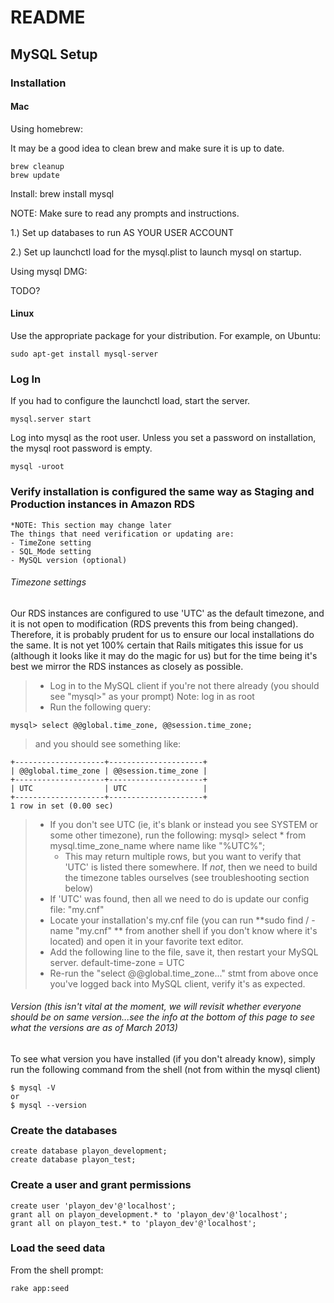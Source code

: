 # README

## MySQL Setup

### Installation

#### Mac

Using homebrew:

It may be a good idea to clean brew and make sure it is up to date.

    brew cleanup
    brew update

Install:
    brew install mysql

NOTE: Make sure to read any prompts and instructions.

1.) Set up databases to run AS YOUR USER ACCOUNT

2.) Set up launchctl load for the mysql.plist to launch mysql on startup.

Using mysql DMG:

 TODO?

#### Linux

Use the appropriate package for your distribution.
For example, on Ubuntu:

    sudo apt-get install mysql-server

### Log In
If you had to configure the launchctl load, start the server.

    mysql.server start

Log into mysql as the root user. Unless you set a password on
installation, the mysql root password is empty.

    mysql -uroot

### Verify installation is configured the same way as Staging and Production instances in Amazon RDS
	*NOTE: This section may change later
	The things that need verification or updating are:
	- TimeZone setting
	- SQL_Mode setting
	- MySQL version (optional)

###### *Timezone settings*
Our RDS instances are configured to use 'UTC' as the default timezone, and it is not open to modification (RDS prevents this from being changed).  Therefore, it
is probably prudent for us to ensure our local installations do the same.  It is not yet 100% certain that Rails mitigates this issue for us (although it looks like it may do the magic for us)
but for the time being it's best we mirror the RDS instances as closely as possible.

>	- Log in to the MySQL client if you're not there already (you should see "mysql>" as your prompt) Note: log in as root
>	- Run the following query:
	
	mysql> select @@global.time_zone, @@session.time_zone;
>	and you should see something like:

	+--------------------+---------------------+
	| @@global.time_zone | @@session.time_zone |
	+--------------------+---------------------+
	| UTC                | UTC                 |
	+--------------------+---------------------+
	1 row in set (0.00 sec)

>	- If you don't see UTC (ie, it's blank or instead you see SYSTEM or some other timezone), run the following:
	mysql> select * from mysql.time_zone_name where name like "%UTC%";
>		- This may return multiple rows, but you want to verify that 'UTC' is listed there somewhere. If *not*, then we need to build the timezone tables ourselves (see troubleshooting section below)
>	- If 'UTC' was found, then all we need to do is update our config file: "my.cnf"
>	- Locate your installation's my.cnf file (you can run **sudo find / -name "my.cnf" ** from another shell if you don't know where it's located) and open it in your favorite text editor.
>	- Add the following line to the file, save it, then restart your MySQL server.
	default-time-zone = UTC
>	- Re-run the "select @@global.time_zone..." stmt from above once you've logged back into MySQL client, verify it's as expected. 

###### *Version* (this isn't vital at the moment, we will revisit whether everyone should be on same version...see the info at the bottom of this page to see what the versions are as of March 2013)
To see what version you have installed (if you don't already know), simply run the following command from the shell (not from within the mysql client)

	$ mysql -V
	or
	$ mysql --version



### Create the databases

    create database playon_development;
    create database playon_test;

### Create a user and grant permissions

    create user 'playon_dev'@'localhost';
    grant all on playon_development.* to 'playon_dev'@'localhost';
    grant all on playon_test.* to 'playon_dev'@'localhost';

### Load the seed data

From the shell prompt:

    rake app:seed